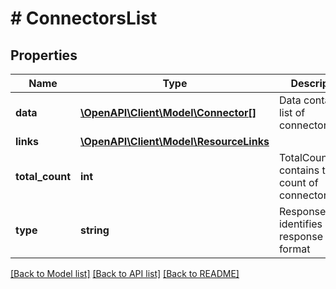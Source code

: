 # # ConnectorsList

## Properties

Name | Type | Description | Notes
------------ | ------------- | ------------- | -------------
**data** | [**\OpenAPI\Client\Model\Connector[]**](Connector.md) | Data contains list of connectors |
**links** | [**\OpenAPI\Client\Model\ResourceLinks**](ResourceLinks.md) |  |
**total_count** | **int** | TotalCount contains total count of connectors |
**type** | **string** | ResponseFormat identifies response data format |

[[Back to Model list]](../../README.md#models) [[Back to API list]](../../README.md#endpoints) [[Back to README]](../../README.md)
